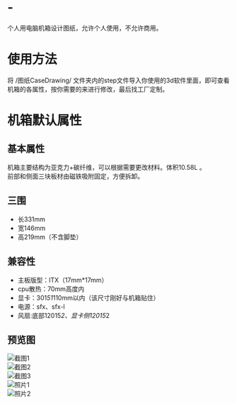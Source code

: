 # -
个人用电脑机箱设计图纸，允许个人使用，不允许商用。
# 使用方法
将 /图纸CaseDrawing/ 文件夹内的step文件导入你使用的3d软件里面，即可查看机箱的各属性，按你需要的来进行修改，最后找工厂定制。
# 机箱默认属性
## 基本属性
机箱主要结构为亚克力+碳纤维，可以根据需要更改材料。体积10.58L 。  
前部和侧面三块板材由磁铁吸附固定，方便拆卸。
## 三围
- 长331mm  
- 宽146mm  
- 高219mm（不含脚垫）
## 兼容性
- 主板版型：ITX（17mm*17mm）  
- cpu散热：70mm高度内  
- 显卡：301*51*110mm以内（该尺寸刚好与机箱贴住）  
- 电源：sfx、sfx-l  
- 风扇:底部12015*2、显卡侧12015*2
## 预览图
![截图1](https://github.com/brejce/Personal-Customized-PC-Case/blob/main/%E6%88%AA%E5%9B%BEScreenShots/IMG_0150.PNG)  
![截图2](https://github.com/brejce/Personal-Customized-PC-Case/blob/main/%E6%88%AA%E5%9B%BEScreenShots/IMG_0151.PNG)  
![截图3](https://github.com/brejce/Personal-Customized-PC-Case/blob/main/%E6%88%AA%E5%9B%BEScreenShots/IMG_0152.PNG)  
![照片1](https://github.com/brejce/Personal-Customized-PC-Case/blob/main/%E6%88%AA%E5%9B%BEScreenShots/IMG_20210709_132220.jpg)  
![照片2](https://github.com/brejce/Personal-Customized-PC-Case/blob/main/%E6%88%AA%E5%9B%BEScreenShots/IMG_20210709_132352.jpg)
